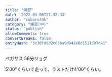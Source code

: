 ```yaml
---
title: "練習"
date: '2022-03-06T21:32:33'
author: "subaru44k"
category: "練習(中)"
status: "publish"
allowComments: true
convertBreaks: false
entryHash: "3c38fd6d2c05ba9d942e6d1511d87d41"
---
```

ペガサス
56分ジョグ

5'00"くらいで走って、ラストだけ4'00"くらい。
